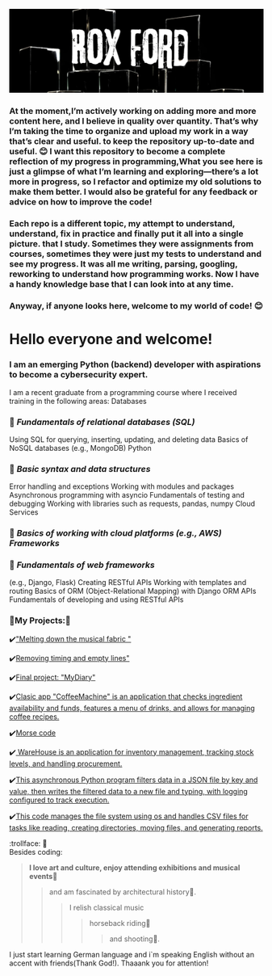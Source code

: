 
[![Header](https://github.com/BlackWaterPark0011010111/BlackWaterPark0011010111/blob/main/assets/Rox%20Ford%20(1).jpg)]([[https://github.com/BlackWaterPark0011010111](https://github.com/BlackWaterPark0011010111?tab=repositories)]) 


### At the moment,I’m actively working on adding more and more content here, and I believe in quality over quantity. That’s why I’m taking the time to organize and upload my work in a way that’s clear and useful. to keep the repository up-to-date and useful. 😊 I want this repository to become a complete reflection of my progress in programming,What you see here is just a glimpse of what I’m learning and exploring—there’s a lot more in progress, so  I refactor and optimize my old solutions to make them better. I would also be grateful for any feedback or advice on how to improve the code!
### Each repo is a different topic, my attempt to understand, understand, fix in practice and finally put it all into a single picture. that I study. Sometimes they were assignments from courses, sometimes they were just my tests to understand and see my progress. It was all me writing, parsing, googling, reworking to understand how programming works. Now I have a handy knowledge base that I can look into at any time.

### Anyway, if anyone looks here, welcome to my world of code! 😊

# Hello everyone and welcome! 

### I am an emerging Python (backend) developer with aspirations to become a cybersecurity expert.

I am a recent graduate from a programming course where I received training in the following areas:
Databases

### 🔎 ***Fundamentals of relational databases (SQL)***

Using SQL for querying, inserting, updating, and deleting data
Basics of NoSQL databases (e.g., MongoDB)
Python 

### 🔎 ***Basic syntax and data structures***

Error handling and exceptions
Working with modules and packages
Asynchronous programming with asyncio
Fundamentals of testing and debugging
Working with libraries such as requests, pandas, numpy
Cloud Services

### 🔎 ***Basics of working with cloud platforms (e.g., AWS) Frameworks***

### 🔎 ***Fundamentals of web frameworks***
(e.g., Django, Flask)
Creating RESTful APIs
Working with templates and routing
Basics of ORM (Object-Relational Mapping) with Django ORM
APIs
Fundamentals of developing and using RESTful APIs


### 📎My Projects:📎

 ✔️["Melting down the musical fabric "](https://github.com/BlackWaterPark0011010111/Melting_down_the_musical_fabric.git)

 
 
 ✔️[Removing timing and empty lines"](https://github.com/BlackWaterPark0011010111/Clean-up-the-trash)


 ✔️[Final project: "MyDiary"](https://github.com/BlackWaterPark0011010111/MyBlog)
 

 ✔️[Clasic app "CoffeeMachine" is an application that checks ingredient availability and funds, features a menu of drinks, and allows for managing coffee recipes.](https://github.com/BlackWaterPark0011010111/CoffeeMachine)


 ✔️[Morse code](https://github.com/BlackWaterPark0011010111/Morse)


 ✔️[ WareHouse is an application for inventory management, tracking stock levels, and handling procurement.](https://github.com/BlackWaterPark0011010111/WareHouse)



 ✔️[This asynchronous Python program filters data in a JSON file by key and value, then writes the filtered data to a new file and typing, with logging configured to track execution.](https://github.com/BlackWaterPark0011010111/Asinc)


  ✔️[This code manages the file system using os and handles CSV files for tasks like reading, creating directories, moving files, and generating reports.](https://github.com/BlackWaterPark0011010111/IO_Manipulate)



:trollface: 💬  
Besides coding:

>**I love art and culture, enjoy attending exhibitions and musical events**💃
>>and am fascinated by architectural history🏰.
>>>I relish classical music 
>>>>horseback riding🏇
>>>>>and shooting🎯. 

I just start learning German language and i`m speaking English without an accent with friends(Thank God!).
Thaaank you for attention!
